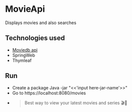 # MovieApi
Displays movies and also searches 
## Technologies used
* [Moviedb api](https://developers.themoviedb.org/3)
* SpringWeb
* Thymleaf

## Run
* Create a package Java -jar "<<'input here-jar-name'>>"
* Go to https://localhost:8080/movies
* > Best way to view your latest movies and series 🎬🍿
